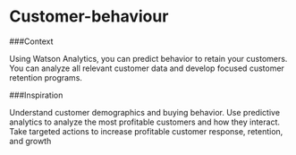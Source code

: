 # Customer-behaviour
###Context

Using Watson Analytics, you can predict behavior to retain your customers. 
You can analyze all relevant customer data and develop focused customer retention programs.

###Inspiration

Understand customer demographics and buying behavior. Use predictive analytics to analyze the most profitable customers and how they interact. Take targeted actions to increase profitable customer response, retention, and growth

